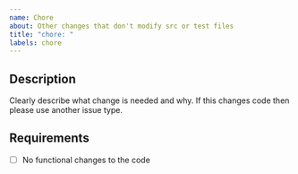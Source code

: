 ```yaml
---
name: Chore
about: Other changes that don't modify src or test files
title: "chore: "
labels: chore
---
```


## Description

Clearly describe what change is needed and why. If this changes code then please use another issue type.

## Requirements

- [ ] No functional changes to the code
